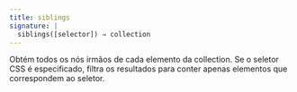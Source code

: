 ```yaml
---
title: siblings
signature: |
  siblings([selector]) ⇒ collection
---
```


Obtém todos os nós irmãos de cada elemento da collection. Se o seletor CSS é
especificado, filtra os resultados para conter apenas elementos que correspondem ao seletor.